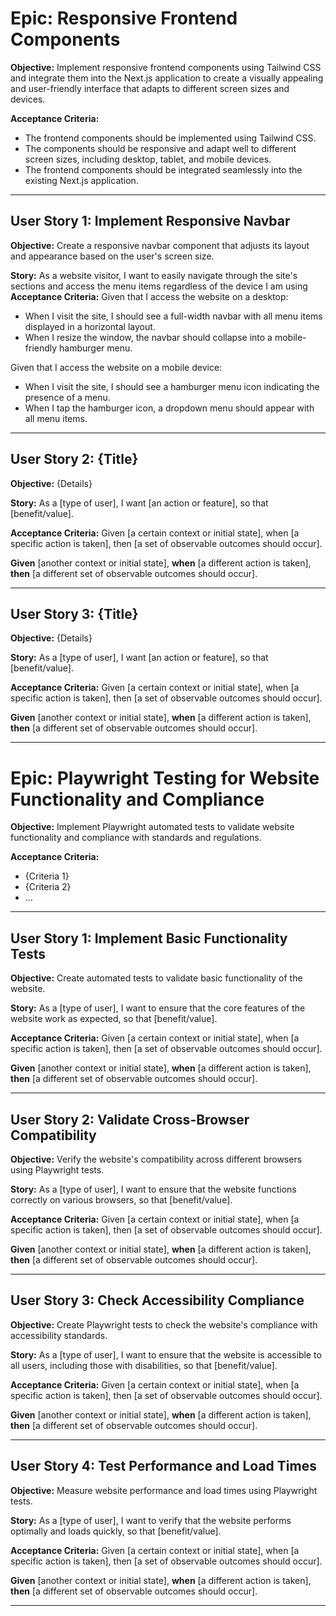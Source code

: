 # Epic: Responsive Frontend Components

**Objective:** Implement responsive frontend components using Tailwind CSS and integrate them into the Next.js application to create a visually appealing and user-friendly interface that adapts to different screen sizes and devices.

**Acceptance Criteria:**
- The frontend components should be implemented using Tailwind CSS.
- The components should be responsive and adapt well to different screen sizes, including desktop, tablet, and mobile devices.
- The frontend components should be integrated seamlessly into the existing Next.js application.


---

## User Story 1: Implement Responsive Navbar
**Objective:** Create a responsive navbar component that adjusts its layout and appearance based on the user's screen size.

**Story:** As a website visitor, I want to easily navigate through the site's sections and access the menu items regardless of the device I am using
**Acceptance Criteria:**
Given that I access the website on a desktop:
- When I visit the site, I should see a full-width navbar with all menu items displayed in a horizontal layout.
- When I resize the window, the navbar should collapse into a mobile-friendly hamburger menu.

Given that I access the website on a mobile device:
- When I visit the site, I should see a hamburger menu icon indicating the presence of a menu.
- When I tap the hamburger icon, a dropdown menu should appear with all menu items.




---

## User Story 2: {Title}

**Objective:** {Details}

**Story:** As a [type of user], I want [an action or feature], so that [benefit/value].

**Acceptance Criteria:**
Given [a certain context or initial state], when [a specific action is taken], then [a set of observable outcomes should occur].

**Given** [another context or initial state], **when** [a different action is taken], **then** [a different set of observable outcomes should occur].

---

## User Story 3: {Title}

**Objective:** {Details}

**Story:** As a [type of user], I want [an action or feature], so that [benefit/value].

**Acceptance Criteria:**
Given [a certain context or initial state], when [a specific action is taken], then [a set of observable outcomes should occur].

**Given** [another context or initial state], **when** [a different action is taken], **then** [a different set of observable outcomes should occur].

---

# Epic: Playwright Testing for Website Functionality and Compliance

**Objective:** Implement Playwright automated tests to validate website functionality and compliance with standards and regulations.

**Acceptance Criteria:**
- {Criteria 1}
- {Criteria 2}
- ...

---

## User Story 1: Implement Basic Functionality Tests

**Objective:** Create automated tests to validate basic functionality of the website.

**Story:** As a [type of user], I want to ensure that the core features of the website work as expected, so that [benefit/value].

**Acceptance Criteria:**
Given [a certain context or initial state], when [a specific action is taken], then [a set of observable outcomes should occur].

**Given** [another context or initial state], **when** [a different action is taken], **then** [a different set of observable outcomes should occur].

---

## User Story 2: Validate Cross-Browser Compatibility

**Objective:** Verify the website's compatibility across different browsers using Playwright tests.

**Story:** As a [type of user], I want to ensure that the website functions correctly on various browsers, so that [benefit/value].

**Acceptance Criteria:**
Given [a certain context or initial state], when [a specific action is taken], then [a set of observable outcomes should occur].

**Given** [another context or initial state], **when** [a different action is taken], **then** [a different set of observable outcomes should occur].

---

## User Story 3: Check Accessibility Compliance

**Objective:** Create Playwright tests to check the website's compliance with accessibility standards.

**Story:** As a [type of user], I want to ensure that the website is accessible to all users, including those with disabilities, so that [benefit/value].

**Acceptance Criteria:**
Given [a certain context or initial state], when [a specific action is taken], then [a set of observable outcomes should occur].

**Given** [another context or initial state], **when** [a different action is taken], **then** [a different set of observable outcomes should occur].

---

## User Story 4: Test Performance and Load Times

**Objective:** Measure website performance and load times using Playwright tests.

**Story:** As a [type of user], I want to verify that the website performs optimally and loads quickly, so that [benefit/value].

**Acceptance Criteria:**
Given [a certain context or initial state], when [a specific action is taken], then [a set of observable outcomes should occur].

**Given** [another context or initial state], **when** [a different action is taken], **then** [a different set of observable outcomes should occur].

---
